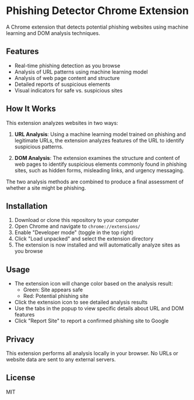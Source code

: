 # Phishing Detector Chrome Extension

A Chrome extension that detects potential phishing websites using machine learning and DOM analysis techniques.

## Features

- Real-time phishing detection as you browse
- Analysis of URL patterns using machine learning model
- Analysis of web page content and structure
- Detailed reports of suspicious elements
- Visual indicators for safe vs. suspicious sites

## How It Works

This extension analyzes websites in two ways:

1. **URL Analysis**: Using a machine learning model trained on phishing and legitimate URLs, the extension analyzes features of the URL to identify suspicious patterns.

2. **DOM Analysis**: The extension examines the structure and content of web pages to identify suspicious elements commonly found in phishing sites, such as hidden forms, misleading links, and urgency messaging.

The two analysis methods are combined to produce a final assessment of whether a site might be phishing.

## Installation

1. Download or clone this repository to your computer
2. Open Chrome and navigate to `chrome://extensions/`
3. Enable "Developer mode" (toggle in the top right)
4. Click "Load unpacked" and select the extension directory
5. The extension is now installed and will automatically analyze sites as you browse

## Usage

- The extension icon will change color based on the analysis result:
  - Green: Site appears safe
  - Red: Potential phishing site
- Click the extension icon to see detailed analysis results
- Use the tabs in the popup to view specific details about URL and DOM features
- Click "Report Site" to report a confirmed phishing site to Google

## Privacy

This extension performs all analysis locally in your browser. No URLs or website data are sent to any external servers.

## License

MIT
